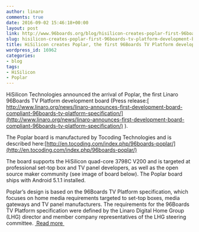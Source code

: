 ```yaml
---
author: linaro
comments: true
date: 2016-09-02 15:46:18+00:00
layout: post
link: http://www.96boards.org/blog/hisilicon-creates-poplar-first-96boards-tv-platform-development-board/
slug: hisilicon-creates-poplar-first-96boards-tv-platform-development-board
title: HiSilicon creates Poplar, the first 96Boards TV Platform development board
wordpress_id: 16962
categories:
- blog
tags:
- HiSilicon
- Poplar
---
```


HiSilicon Technologies announced the arrival of Poplar, the first Linaro 96Boards TV Platform development board (Press release:[ http://www.linaro.org/news/linaro-announces-first-development-board-compliant-96boards-tv-platform-specification/](http://www.linaro.org/news/linaro-announces-first-development-board-compliant-96boards-tv-platform-specification/) ).

The Poplar board is manufactured by Tocoding Technologies and is described here:[http://en.tocoding.com/index.php/96boards-poplar/](http://en.tocoding.com/index.php/96boards-poplar/)

The board supports the HiSilicon quad-core 3798C V200 and is targeted at professional set-top box and TV panel developers, as well as the open source maker community (see image of board below). The Poplar board ships with Android 5.1.1 installed.

Poplar’s design is based on the 96Boards TV Platform specification, which focuses on home media requirements targeted to set-top boxes, media gateways and TV panel manufacturers. The requirements for the 96Boards TV Platform specification were defined by the Linaro Digital Home Group (LHG) director and member company representatives of the LHG steering committee. [ Read more ](http://www.linaro.org/blog/hisilicon-creates-poplar-the-first-96boards-tv-platform-development-board/)
